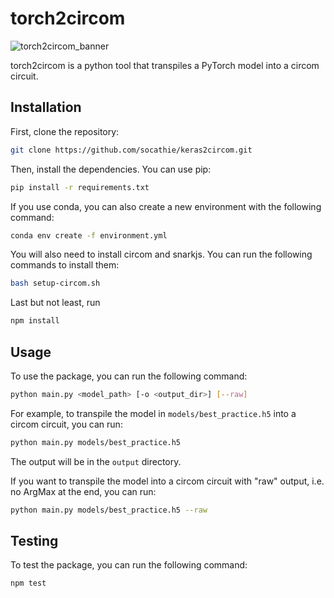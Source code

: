 # torch2circom

![torch2circom_banner](https://github.com/torch2circom/torch2circom/assets/87213416/bbd40141-7b85-4ca9-8a60-6b045644201f)

torch2circom is a python tool that transpiles a PyTorch model into a circom circuit.

## Installation

First, clone the repository:

```bash
git clone https://github.com/socathie/keras2circom.git
```

Then, install the dependencies. You can use pip:

```bash
pip install -r requirements.txt
```

If you use conda, you can also create a new environment with the following command:

```bash
conda env create -f environment.yml
```

You will also need to install circom and snarkjs. You can run the following commands to install them:

```bash
bash setup-circom.sh
```

Last but not least, run

```bash
npm install
```

## Usage

To use the package, you can run the following command:

```bash
python main.py <model_path> [-o <output_dir>] [--raw]
```

For example, to transpile the model in `models/best_practice.h5` into a circom circuit, you can run:

```bash
python main.py models/best_practice.h5
```

The output will be in the `output` directory.

If you want to transpile the model into a circom circuit with "raw" output, i.e. no ArgMax at the end, you can run:

```bash
python main.py models/best_practice.h5 --raw
```

## Testing

To test the package, you can run the following command:

```bash
npm test
```

